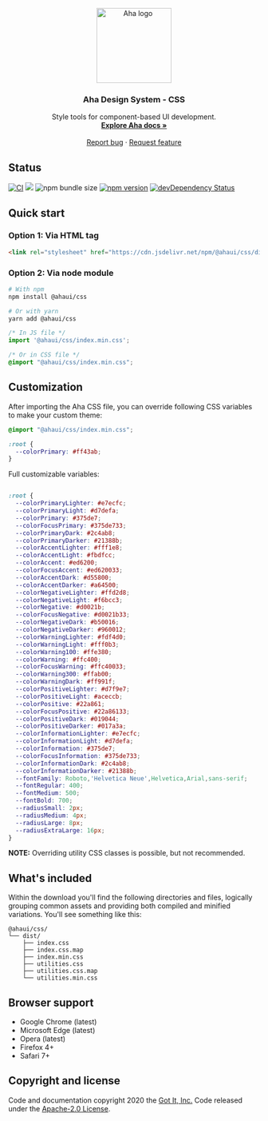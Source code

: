 <p align="center">
  <a href="https://aha.got-it.ai">
    <img src="https://raw.githubusercontent.com/gotitinc/aha-assets/master/origin/ahaui-logo-trasparent.svg" alt="Aha logo" width="150" height="150">
  </a>
</p>

<h3 align="center">Aha Design System - CSS</h3>
<p align="center">
  Style tools for component-based UI development.
  <br>
  <a href="https://aha.got-it.ai"><strong>Explore Aha docs »</strong></a>
  <br>
  <br>
  <a href="https://github.com/gotitinc/aha-css/issues/new?template=bug_report.md">Report bug</a>
  ·
  <a href="https://github.com/gotitinc/aha-css/issues/new?template=feature_request.md">Request feature</a>
</p>

## Status

[![CI](https://github.com/gotitinc/aha-css/workflows/Lint/badge.svg)](https://github.com/gotitinc/aha-css/actions) 
[![](https://data.jsdelivr.com/v1/package/npm/@ahaui/css/badge)](https://www.jsdelivr.com/package/npm/@ahaui/css)
![npm bundle size](https://img.shields.io/bundlephobia/min/@ahaui/css?label=CSS) 
[![npm version](https://img.shields.io/npm/v/@ahaui/css)](https://www.npmjs.com/package/@ahaui/css) 
[![devDependency Status](https://img.shields.io/david/dev/gotitinc/aha-css)](https://david-dm.org/gotitinc/aha-css?type=dev) 

## Quick start

### Option 1: Via HTML tag
```html
<link rel="stylesheet" href="https://cdn.jsdelivr.net/npm/@ahaui/css/dist/index.min.css" />
```

### Option 2: Via node module
```sh
# With npm
npm install @ahaui/css

# Or with yarn
yarn add @ahaui/css
```

```js
/* In JS file */
import '@ahaui/css/index.min.css';
```

```css
/* Or in CSS file */
@import "@ahaui/css/index.min.css";
```

## Customization

After importing the Aha CSS file, you can override following CSS variables to make your custom theme:

```css
@import "@ahaui/css/index.min.css";

:root {
  --colorPrimary: #ff43ab;
}
```

Full customizable variables:

```css

:root {
  --colorPrimaryLighter: #e7ecfc;
  --colorPrimaryLight: #d7defa;
  --colorPrimary: #375de7;
  --colorFocusPrimary: #375de733;
  --colorPrimaryDark: #2c4ab8;
  --colorPrimaryDarker: #21388b;
  --colorAccentLighter: #fff1e8;
  --colorAccentLight: #fbdfcc;
  --colorAccent: #ed6200;
  --colorFocusAccent: #ed620033;
  --colorAccentDark: #d55800;
  --colorAccentDarker: #a64500;
  --colorNegativeLighter: #ffd2d8;
  --colorNegativeLight: #f6bcc3;
  --colorNegative: #d0021b;
  --colorFocusNegative: #d0021b33;
  --colorNegativeDark: #b50016;
  --colorNegativeDarker: #960012;
  --colorWarningLighter: #fdf4d0;
  --colorWarningLight: #fff0b3;
  --colorWarning100: #ffe380;
  --colorWarning: #ffc400;
  --colorFocusWarning: #ffc40033;
  --colorWarning300: #ffab00;
  --colorWarningDark: #ff991f;
  --colorPositiveLighter: #d7f9e7;
  --colorPositiveLight: #aceccb;
  --colorPositive: #22a861;
  --colorFocusPositive: #22a86133;
  --colorPositiveDark: #019044;
  --colorPositiveDarker: #017a3a;
  --colorInformationLighter: #e7ecfc;
  --colorInformationLight: #d7defa;
  --colorInformation: #375de7;
  --colorFocusInformation: #375de733;
  --colorInformationDark: #2c4ab8;
  --colorInformationDarker: #21388b;
  --fontFamily: Roboto,'Helvetica Neue',Helvetica,Arial,sans-serif;
  --fontRegular: 400;
  --fontMedium: 500;
  --fontBold: 700;
  --radiusSmall: 2px;
  --radiusMedium: 4px;
  --radiusLarge: 8px;
  --radiusExtraLarge: 16px;
}
```

**NOTE:** Overriding utility CSS classes is possible, but not recommended.

## What's included

Within the download you'll find the following directories and files, logically grouping common assets and providing both compiled and minified variations. You'll see something like this:

```text
@ahaui/css/
└── dist/
    ├── index.css
    ├── index.css.map
    ├── index.min.css
    ├── utilities.css
    ├── utilities.css.map
    └── utilities.min.css
```

## Browser support

* Google Chrome (latest)
* Microsoft Edge (latest)
* Opera (latest)
* Firefox 4+
* Safari 7+

## Copyright and license

Code and documentation copyright 2020 the [Got It, Inc.](https://www.got-it.ai) Code released under the [Apache-2.0 License](https://github.com/gotitinc/aha-css/blob/master/LICENSE).
